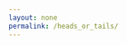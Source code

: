 ```yaml
---
layout: none
permalink: /heads_or_tails/
---
```


<html lang="en">
<head>
    <!-- Google tag (gtag.js) -->
    <script async src="https://www.googletagmanager.com/gtag/js?id=G-RZZJCFC87X"></script>
    <script>
      window.dataLayer = window.dataLayer || [];
      function gtag(){dataLayer.push(arguments);}
      gtag('js', new Date());
    
      gtag('config', 'G-RZZJCFC87X');
    </script>
    <meta charset="UTF-8">
    <meta name="viewport" content="width=device-width, initial-scale=1.0">
    <title>Flip a Coin</title>
    <style>
        body {
            display: flex;
            justify-content: center;
            align-items: center;
            height: 100vh;
            margin: 0;
            background-color: #f4f4f9;
            flex-direction: column;
        }
        #home-button {
            position: absolute;
            top: 20px;
            left: 10px;
            padding: 9px 12px;
            background-color: #007bff;
            color: white;
            border: none;
            border-radius: 5px;
            cursor: pointer;
            font-family: Helvetica;
            font-size: 16px;
            text-decoration: none;
            transition: background-color 0.3s ease;
        }
        #home-button:hover {
            background-color: #0056b3;
        }
        #coin {
            font-size: 50px;
            width: 100px;
            height: 100px;
            border-radius: 50%;
            background-color: #007bff;
            color: white;
            display: flex;
            margin-top: 100px;
            justify-content: center;
            align-items: center;
            cursor: pointer;
            border: none;
            outline: none;
            transition: background-color 0.3s ease;
            margin-bottom: 20px;
        }
        #score {
            font-size: 20px;
            font-family: Helvetica;
            text-align: center;
            line-height: 1.5;
        }
        #leaderboard {
            position: absolute;
            top: 20px;
            right: 10px;
            background-color: white;
            padding: 6px;
            border: 2px solid #ccc;
            border-radius: 8px;
            width: 120px;
            font-size: 14px;
            font-family: Helvetica;
            /*box-shadow: 0 2px 5px rgba(0,0,0,0.1);*/
        }
        #leaderboard h3 {
            margin: 0;
            font-size: 18px;
            text-align: center;
        }
        #leaderboard ul {
            list-style: none;
            padding: 0;
            margin: 10px 0;
        }
        #leaderboard ul li {
            text-align: left;
            margin-bottom: 2px;
            margin-left: 4px;
        }
        #result {
            margin-top: 20px;
            font-size: 24px;
    }

    /* The Modal (background) */
    #nameModal {
      display: none; /* Hidden by default */
      position: fixed; /* Stay in place */
      z-index: 1; /* Sit on top */
      left: 0;
      top: 0;
      width: 100%; /* Full width */
      height: 100%; /* Full height */
      background-color: rgba(0, 0, 0, 0.5); /* Black with opacity */
    }

    /* Modal Content (The Popup Box) */
    #modalContent {
      background-color: white;
      margin: 15% auto; /* 15% from the top and centered */
      padding: 20px;
      border: 1px solid #888;
      width: 300px; /* Could be more or less, depending on screen size */
    }

    /* Input Field */
    #nameInput {
      width: 100%;
      padding: 10px;
      margin-bottom: 10px;
      font-size: 16px;
    }

    /* Submit Button */
    #submitName {
      padding: 10px 20px;
      font-size: 16px;
      cursor: pointer;
      background-color: #4CAF50;
      color: white;
      border: none;
      border-radius: 5px;
    }

    </style>
</head>
<body>

    <a href="/" id="home-button">palmercjones.com</a>

    <button id="coin">Flip</button>
    <div id="score">
        <span id="current-streak">Current Streak: 0</span><br>
        <span id="high-score">High Score: 0</span>
    </div>

    <!-- The Modal -->
    <div id="nameModal">
        <div id="modalContent">
        <h3>New High Score! Enter Your Name:</h3>
        <input type="text" id="nameInput" placeholder="Enter your name">
        <button id="submitName">Enter</button>
        </div>
    </div>

    <!-- Leaderboard section -->
    <div id="leaderboard">
        <h3>Leaderboard</h3>
        <ul id="leaderboard-list"></ul>
    </div>

    <!-- Firebase v8 SDKs -->
    <script src="https://www.gstatic.com/firebasejs/8.10.0/firebase-app.js"></script>
    <script src="https://www.gstatic.com/firebasejs/8.10.0/firebase-firestore.js"></script>


    <script>
       

        // Firebase configuration
        const firebaseConfig = {
            apiKey: "AIzaSyBGae8deSU51k9rDow583pqvqN7vwPnjYA",
            authDomain: "heads-or-tails-8ba1c.firebaseapp.com",
            projectId: "heads-or-tails-8ba1c",
            storageBucket: "heads-or-tails-8ba1c.appspot.com",
            messagingSenderId: "1001684783591",
            appId: "1:1001684783591:web:e2b2b82e83180f565b2d42",
            measurementId: "G-RZZJCFC87X"
        };

        // Initialize Firebase
        firebase.initializeApp(firebaseConfig);
        const db = firebase.firestore();

        const coinButton = document.getElementById('coin');
        const currentStreakDisplay = document.getElementById('current-streak');
        const highScoreDisplay = document.getElementById('high-score');
        const leaderboardList = document.getElementById('leaderboard-list');
        const resultDiv = document.getElementById('result');
        const nameModal = document.getElementById('nameModal');
        const nameInput = document.getElementById('nameInput');
        const submitName = document.getElementById('submitName');

        let currentStreak = 0;
        let highScore = 0;
        let minScore = 0;

        // Function to show the modal
        function showNameModal() {
            nameModal.style.display = 'block';
        }

        // Function to hide the modal
        function hideNameModal() {
            nameModal.style.display = 'none';
        }

        // When the user clicks the submit button
        submitName.addEventListener('click', () => {
            const userName = nameInput.value;
            if (userName) {
                console.log(`Name entered: ${userName}`);
                // Here, you would submit the name and score to Firebase
                updateGlobalHighScore(currentStreak, userName)
                currentStreak = 0;
                hideNameModal();
            }
        });

        // Function to update leaderboard
        function updateLeaderboard() {
          db.collection("highScores")
            .orderBy("score", "desc")
            .limit(10)
            .get()
            .then((querySnapshot) => {
              leaderboardList.innerHTML = ''; // Clear current leaderboard
              querySnapshot.forEach((doc) => {
                const score = doc.data().score;
                const name = doc.data().name;
                const listItem = document.createElement('li');
                listItem.textContent = score + ' - ' + name;
                leaderboardList.appendChild(listItem);
                minScore = score;
              });
            });
        }

        // Function to update global high score
        function updateGlobalHighScore(streak, nickname) {
          db.collection("highScores").add({
            score: streak,
            name: nickname,
            timestamp: firebase.firestore.FieldValue.serverTimestamp()
          }).then(() => {
            console.log("High score added!");
            updateLeaderboard(); // Update leaderboard after adding new high score
          }).catch((error) => {
            console.error("Error adding high score: ", error);
          });
        }

        // Reference the document that has the page views
        const pageViewsRef = db.collection('pageViews').doc('views');

        // Function to increment the count
        function incrementPageView() {
          pageViewsRef.update({
            count: firebase.firestore.FieldValue.increment(1) // Increment the count by 1
          })
          .then(() => {
            console.log("Page view count incremented successfully!");
          })
          .catch((error) => {
            console.error("Error updating page views: ", error);
          });
        }

        // Call this function when the page loads
        window.onload = function() {
          incrementPageView();
        };

        // Get leaderboard on page load
        updateLeaderboard();

        coinButton.addEventListener('click', function() {
          const result = Math.random() < 0.5 ? 'H' : 'T';
          coinButton.textContent = result;

          if (result === 'H') {
            currentStreak++;
            coinButton.style.backgroundColor = '#28a745'; // Green for heads
          } else {
            // If high score is greater than global high score, update it
            if (currentStreak > minScore) {
                showNameModal();
            } else {
                currentStreak = 0;
            }
            coinButton.style.backgroundColor = '#dc3545'; // Red for tails
          }

          if (currentStreak > highScore) {
            highScore = currentStreak;
          }

          // Update score display
          currentStreakDisplay.textContent = `Current Streak: ${currentStreak}`;
          highScoreDisplay.textContent = `High Score: ${highScore}`;

          
          
        });
    </script>

</body>
</html>

